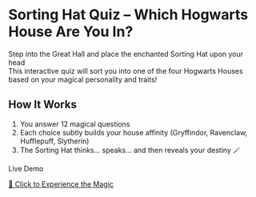 # Sorting Hat Quiz – Which Hogwarts House Are You In?

Step into the Great Hall and place the enchanted Sorting Hat upon your head  
This interactive quiz will sort you into one of the four Hogwarts Houses based on your magical personality and traits!

## How It Works

1. You answer 12 magical questions
2. Each choice subtly builds your house affinity (Gryffindor, Ravenclaw, Hufflepuff, Slytherin)
3. The Sorting Hat thinks... speaks... and then reveals your destiny 🪄
 
 Live Demo

[🔗 Click to Experience the Magic]( https://suchi-ta.github.io/sorting-hat/)  




